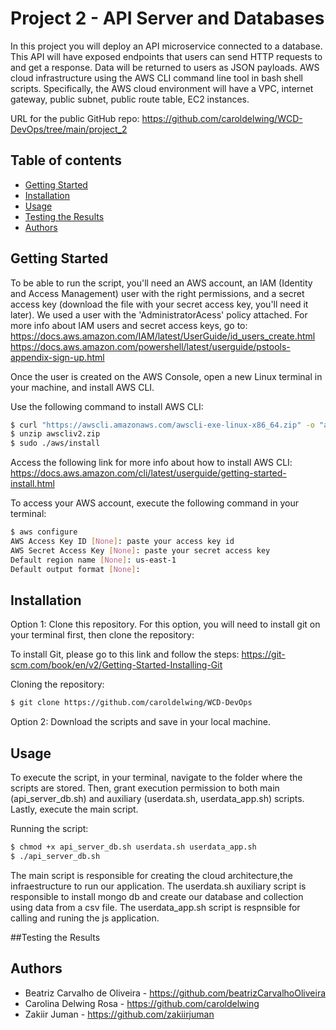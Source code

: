 # Project 2 - API Server and Databases

In this project you will deploy an API microservice connected to a database. This API will have exposed endpoints that users can send HTTP requests to and get a response. Data will be returned to users as JSON payloads. AWS cloud infrastructure using the AWS CLI command line tool in bash shell scripts. Specifically, the AWS cloud environment will have a VPC, internet gateway, public subnet, public route table, EC2 instances.

URL for the public GitHub repo: https://github.com/caroldelwing/WCD-DevOps/tree/main/project_2

## Table of contents

- [Getting Started](#getting-started)
- [Installation](#installation)
- [Usage](#usage)
- [Testing the Results](#testing-the-results)
- [Authors](#authors)

## Getting Started

To be able to run the script, you'll need an AWS account, an IAM (Identity and Access Management) user with the right permissions, and a secret access key (download the file with your secret access key, you'll need it later). We used a user with the 'AdministratorAcess' policy attached. For more info about IAM users and secret access keys, go to:
https://docs.aws.amazon.com/IAM/latest/UserGuide/id_users_create.html
https://docs.aws.amazon.com/powershell/latest/userguide/pstools-appendix-sign-up.html

Once the user is created on the AWS Console, open a new Linux terminal in your machine, and install AWS CLI.

Use the following command to install AWS CLI:

```sh
$ curl "https://awscli.amazonaws.com/awscli-exe-linux-x86_64.zip" -o "awscliv2.zip"
$ unzip awscliv2.zip
$ sudo ./aws/install
```

Access the following link for more info about how to install AWS CLI:
https://docs.aws.amazon.com/cli/latest/userguide/getting-started-install.html

To access your AWS account, execute the following command in your terminal:

```sh
$ aws configure
AWS Access Key ID [None]: paste your access key id
AWS Secret Access Key [None]: paste your secret access key
Default region name [None]: us-east-1
Default output format [None]:
```
## Installation

Option 1: Clone this repository. For this option, you will need to install git on your terminal first, then clone the repository:

To install Git, please go to this link and follow the steps:
https://git-scm.com/book/en/v2/Getting-Started-Installing-Git

Cloning the repository:

```sh
$ git clone https://github.com/caroldelwing/WCD-DevOps
```

Option 2: Download the scripts and save in your local machine.

## Usage

To execute the script, in your terminal, navigate to the folder where the scripts are stored. Then, grant execution permission to both main (api_server_db.sh) and auxiliary (userdata.sh, userdata_app.sh) scripts. Lastly, execute the main script.

Running the script:

```sh
$ chmod +x api_server_db.sh userdata.sh userdata_app.sh
$ ./api_server_db.sh
```

The main script is responsible for creating the cloud architecture,the infraestructure to run our application. The userdata.sh auxiliary script is responsible to install mongo db and create our database and collection using data from a csv file. The userdata_app.sh script is respnsible for calling and runing the js application. 

##Testing the Results   



## Authors

- Beatriz Carvalho de Oliveira - https://github.com/beatrizCarvalhoOliveira
- Carolina Delwing Rosa - https://github.com/caroldelwing
- Zakiir Juman - https://github.com/zakiirjuman
